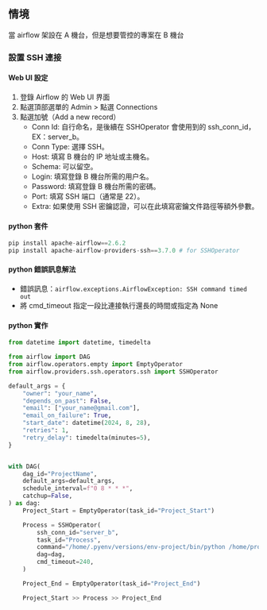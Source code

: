 ## 情境
當 airflow 架設在 A 機台，但是想要管控的專案在 B 機台  

### 設置 SSH 連接
#### Web UI 設定 
1. 登錄 Airflow 的 Web UI 界面
2. 點選頂部選單的 Admin > 點選 Connections
3. 點選加號（Add a new record）
    * Conn Id: 自行命名，是後續在 SSHOperator 會使用到的 ssh_conn_id，EX：server_b。
    * Conn Type: 選擇 SSH。
    * Host: 填寫 B 機台的 IP 地址或主機名。
    * Schema: 可以留空。
    * Login: 填寫登錄 B 機台所需的用户名。
    * Password: 填寫登錄 B 機台所需的密碼。
    * Port: 填寫 SSH 端口（通常是 22）。
    * Extra: 如果使用 SSH 密鑰認證，可以在此填寫密鑰文件路徑等額外參數。

#### python 套件
```python
pip install apache-airflow==2.6.2
pip install apache-airflow-providers-ssh==3.7.0 # for SSHOperator
```

#### python 錯誤訊息解法
* 錯誤訊息：`airflow.exceptions.AirflowException: SSH command timed out`
* 將 cmd_timeout 指定一段比連接執行還長的時間或指定為 None 

#### python 實作
```python
from datetime import datetime, timedelta

from airflow import DAG
from airflow.operators.empty import EmptyOperator
from airflow.providers.ssh.operators.ssh import SSHOperator

default_args = {
    "owner": "your_name",
    "depends_on_past": False,
    "email": ["your_name@gmail.com"],
    "email_on_failure": True,
    "start_date": datetime(2024, 8, 28),
    "retries": 1,
    "retry_delay": timedelta(minutes=5),
}


with DAG(
    dag_id="ProjectName",
    default_args=default_args,
    schedule_interval=f"0 8 * * *",
    catchup=False,
) as dag:
    Project_Start = EmptyOperator(task_id="Project_Start")

    Process = SSHOperator(
        ssh_conn_id="server_b",
        task_id="Process",
        command="/home/.pyenv/versions/env-project/bin/python /home/project_name/src/main.py",
        dag=dag,
        cmd_timeout=240,
    )

    Project_End = EmptyOperator(task_id="Project_End")

    Project_Start >> Process >> Project_End
```
